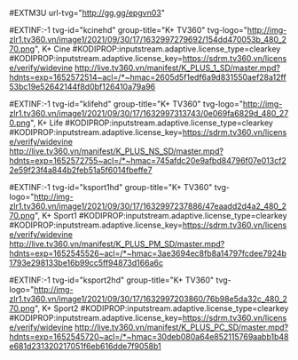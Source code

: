 
#EXTM3U url-tvg="http://gg.gg/epgvn03"

#EXTINF:-1 tvg-id="kcinehd" group-title="K+ TV360" tvg-logo="http://img-zlr1.tv360.vn/image1/2021/09/30/17/1632997279692/154dd470053b_480_270.png", K+ Cine
#KODIPROP:inputstream.adaptive.license_type=clearkey
#KODIPROP:inputstream.adaptive.license_key=https://sdrm.tv360.vn/license/verify/widevine
http://live.tv360.vn/manifest/K_PLUS_1_SD/master.mpd?hdnts=exp=1652572514~acl=/*~hmac=2605d5f1edf6a9d831550aef28a12ff53bc19e52642144f8d0bf126410a79a96

#EXTINF:-1 tvg-id="klifehd" group-title="K+ TV360" tvg-logo="http://img-zlr1.tv360.vn/image1/2021/09/30/17/1632997313743/0e069fa6829d_480_270.png", K+ Life
#KODIPROP:inputstream.adaptive.license_type=clearkey
#KODIPROP:inputstream.adaptive.license_key=https://sdrm.tv360.vn/license/verify/widevine
http://live.tv360.vn/manifest/K_PLUS_NS_SD/master.mpd?hdnts=exp=1652572755~acl=/*~hmac=745afdc20e9afbd84796f07e013cf22e59f23f4a844b2feb51a5f6014fbeffe7

#EXTINF:-1 tvg-id="ksport1hd" group-title="K+ TV360" tvg-logo="http://img-zlr1.tv360.vn/image1/2021/09/30/17/1632997237886/47eaadd2d4a2_480_270.png", K+ Sport1
#KODIPROP:inputstream.adaptive.license_type=clearkey
#KODIPROP:inputstream.adaptive.license_key=https://sdrm.tv360.vn/license/verify/widevine
http://live.tv360.vn/manifest/K_PLUS_PM_SD/master.mpd?hdnts=exp=1652545526~acl=/*~hmac=3ae3694ec8fb8a14797fcdee7924b1793e298133be16b99cc5ff94873d166a6c

#EXTINF:-1 tvg-id="ksport2hd" group-title="K+ TV360" tvg-logo="http://img-zlr1.tv360.vn/image1/2021/09/30/17/1632997203860/76b98e5da32c_480_270.png", K+ Sport2
#KODIPROP:inputstream.adaptive.license_type=clearkey
#KODIPROP:inputstream.adaptive.license_key=https://sdrm.tv360.vn/license/verify/widevine
http://live.tv360.vn/manifest/K_PLUS_PC_SD/master.mpd?hdnts=exp=1652545720~acl=/*~hmac=30deb080a64e852115769aabb1b48e681d231320217051f6eb616dde7f9058b1


